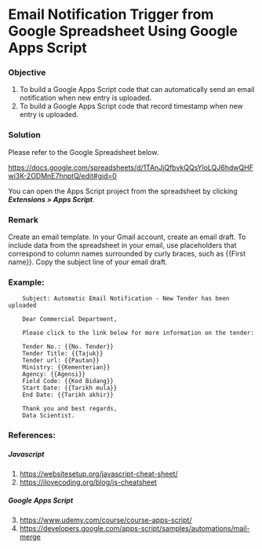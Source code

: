 # Email Notification Trigger from Google Spreadsheet Using Google Apps Script

### Objective
1. To build a Google Apps Script code that can automatically send an email notification when new entry is uploaded.
2. To build a Google Apps Script code that record timestamp when new entry is uploaded.

### Solution
Please refer to the Google Spreadsheet below. 

https://docs.google.com/spreadsheets/d/1TAnJjQfbvkQQsYloLQJ6hdwQHFwi3K-2ODMnE7hnptQ/edit#gid=0

You can open the Apps Script project from the spreadsheet by clicking ***Extensions > Apps Script***.

### Remark
Create an email template. In your Gmail account, create an email draft. To include data from the spreadsheet in your email, use placeholders that correspond to column names surrounded by curly braces, such as {{First name}}. Copy the subject line of your email draft.

### Example:

        Subject: Automatic Email Notification - New Tender has been uploaded

        Dear Commercial Department,

        Please click to the link below for more information on the tender:

        Tender No.: {{No. Tender}}
        Tender Title: {{Tajuk}}
        Tender url: {{Pautan}}
        Ministry: {{Kementerian}}
        Agency: {{Agensi}}
        Field Code: {{Kod Bidang}}
        Start Date: {{Tarikh mula}}
        End Date: {{Tarikh akhir}}

        Thank you and best regards,
        Data Scientist.

### References:
##### Javascript
1. https://websitesetup.org/javascript-cheat-sheet/
2. https://ilovecoding.org/blog/js-cheatsheet
##### Google Apps Script
3. https://www.udemy.com/course/course-apps-script/
4. https://developers.google.com/apps-script/samples/automations/mail-merge
